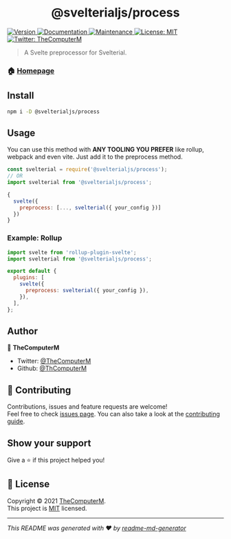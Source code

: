 <h1 align="center">@svelterialjs/process</h1>
<p>
  <a href="https://www.npmjs.com/package/@svelterialjs/process" target="_blank">
    <img alt="Version" src="https://img.shields.io/npm/v/@svelterialjs/process.svg">
  </a>
  <a href="https://github.com/svelterialjs/integrations/tree/main/packages/preprocessor#readme" target="_blank">
    <img alt="Documentation" src="https://img.shields.io/badge/documentation-yes-brightgreen.svg" />
  </a>
  <a href="https://github.com/svelterialjs/integrations/graphs/commit-activity" target="_blank">
    <img alt="Maintenance" src="https://img.shields.io/badge/Maintained%3F-yes-green.svg" />
  </a>
  <a href="https://github.com/svelterialjs/integrations/blob/master/LICENSE" target="_blank">
    <img alt="License: MIT" src="https://img.shields.io/github/license/ThComputerM/@svelterialjs/process" />
  </a>
  <a href="https://twitter.com/TheComputerM" target="_blank">
    <img alt="Twitter: TheComputerM" src="https://img.shields.io/twitter/follow/TheComputerM.svg?style=social" />
  </a>
</p>

> A Svelte preprocessor for Svelterial.

### 🏠 [Homepage](https://github.com/svelterialjs/integrations/tree/main/packages/preprocessor#readme)

## Install

```sh
npm i -D @svelterialjs/process
```

## Usage

You can use this method with **ANY TOOLING YOU PREFER** like rollup, webpack and even vite. Just add it to the preprocess method.

```js
const svelterial = require('@svelterialjs/process');
// OR
import svelterial from '@svelterialjs/process';

{
  svelte({
    preprocess: [..., svelterial({ your_config })]
  })
}
```

### Example: Rollup

```js
import svelte from 'rollup-plugin-svelte';
import svelterial from '@svelterialjs/process';

export default {
  plugins: [
    svelte({
      preprocess: svelterial({ your_config }),
    }),
  ],
};
```

## Author

👤 **TheComputerM**

- Twitter: [@TheComputerM](https://twitter.com/TheComputerM)
- Github: [@ThComputerM](https://github.com/ThComputerM)

## 🤝 Contributing

Contributions, issues and feature requests are welcome!<br />Feel free to check [issues page](https://github.com/svelterialjs/integrations/issues). You can also take a look at the [contributing guide](https://github.com/svelterialjs/integrations/blob/master/CONTRIBUTING.md).

## Show your support

Give a ⭐️ if this project helped you!

## 📝 License

Copyright © 2021 [TheComputerM](https://github.com/ThComputerM).<br />
This project is [MIT](https://github.com/svelterialjs/integrations/blob/master/LICENSE) licensed.

---

_This README was generated with ❤️ by [readme-md-generator](https://github.com/kefranabg/readme-md-generator)_
